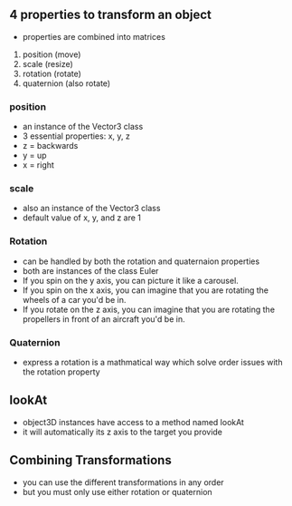 ## 4 properties to transform an object
- properties are combined into matrices
1. position (move)
2. scale (resize)
3. rotation (rotate)
4. quaternion (also rotate)

### position 
- an instance of the Vector3 class
- 3 essential properties: x, y, z
- z = backwards
- y = up 
- x = right

### scale 
- also an instance of the Vector3 class
- default value of x, y, and z are 1

### Rotation 
- can be handled by both the rotation and quaternaion properties
- both are instances of the class Euler
- If you spin on the y axis, you can picture it like a carousel.
- If you spin on the x axis, you can imagine that you are rotating the wheels of a car you'd be in.
- If you rotate on the z axis, you can imagine that you are rotating the propellers in front of an aircraft you'd be in.

### Quaternion
- express a rotation is a mathmatical way which solve order issues with the rotation property

## lookAt
- object3D instances have access to a method named lookAt
- it will automatically its z axis to the target you provide

## Combining Transformations 
- you can use the different transformations in any order
- but you must only use either rotation or quaternion 




